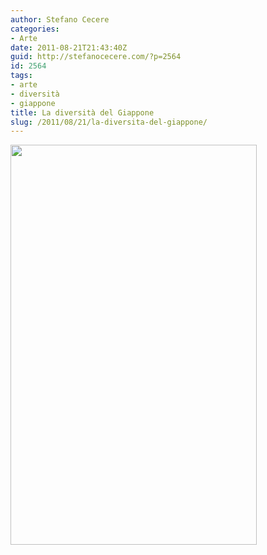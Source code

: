 ```yaml
---
author: Stefano Cecere
categories:
- Arte
date: 2011-08-21T21:43:40Z
guid: http://stefanocecere.com/?p=2564
id: 2564
tags:
- arte
- diversità
- giappone
title: La diversità del Giappone
slug: /2011/08/21/la-diversita-del-giappone/
---
```


<img class="alignnone size-full wp-image-2565" title="giappone" src="http://stefanocecere.com/wp-content/uploads/sites/3/2011/08/giappone.jpg" alt="" width="394" height="640" srcset="http://stefanocecere.com/wp-content/uploads/sites/3/2011/08/giappone.jpg 394w, http://stefanocecere.com/wp-content/uploads/sites/3/2011/08/giappone-185x300.jpg 185w" sizes="(max-width: 394px) 100vw, 394px" />